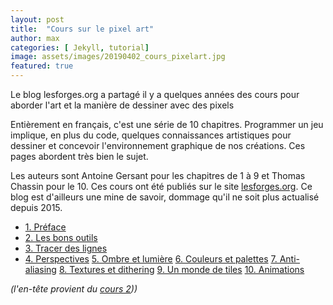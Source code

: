 ```yaml
---
layout: post
title:  "Cours sur le pixel art"
author: max
categories: [ Jekyll, tutorial]
image: assets/images/20190402_cours_pixelart.jpg
featured: true
---
```

Le blog lesforges.org a partagé il y a quelques années des cours pour aborder l'art et la manière de dessiner avec des pixels

Entièrement en français, c'est une série de 10 chapitres. Programmer un jeu implique, en plus du code, quelques connaissances artistiques pour dessiner et concevoir l'environnement graphique de nos créations. Ces pages abordent très bien le sujet.

Les auteurs sont Antoine Gersant pour les chapitres de 1 à 9 et Thomas Chassin pour le 10. Ces cours ont été publiés sur le site  [lesforges.org](http://www.lesforges.org/article/ld25?scroll_to=article). Ce blog est d'ailleurs une mine de savoir, dommage qu'il ne soit plus actualisé depuis 2015.

- [1. Préface](http://www.lesforges.org/article/cours-pixel-art-preface?scroll_to=article)
- [2. Les bons outils](http://www.lesforges.org/article/cours-pixel-art-logiciels?scroll_to=article)
- [3. Tracer des lignes](http://www.lesforges.org/article/cours-pixel-art-lignes?scroll_to=article)
- [4. Perspectives](http://www.lesforges.org/article/cours-pixel-art-perspective?scroll_to=article)
[5. Ombre et lumière](http://www.lesforges.org/article/cours-pixel-art-shading?scroll_to=article)
[6. Couleurs et palettes](http://www.lesforges.org/article/couleurs?scroll_to=article)
[7. Anti-aliasing](http://www.lesforges.org/article/cours-pixel-art-anti-aliasing?scroll_to=article)
[8. Textures et dithering](http://www.lesforges.org/article/cours-pixel-art-textures?scroll_to=article)
[9. Un monde de tiles](http://www.lesforges.org/article/cours-pixel-art-tiles?scroll_to=article)
[10. Animations](http://www.lesforges.org/article/pixel-art-chapitre-10-animation?scroll_to=article)


_(l'en-tête provient du_ [_cours 2_](http://www.lesforges.org/article/cours-pixel-art-logiciels?scroll_to=article)_))_
<!--stackedit_data:
eyJoaXN0b3J5IjpbLTIyOTExNzc1NCwtMjA2NTY4MjM0MiwxNT
A1NjY4NzksODQ4MzIyMjQyLC04MDM2NjkwMzYsLTIwNjI5MTY1
ODIsMTEyMjg1NjQ4NSwxMDI2Nzk3MTI2XX0=
-->